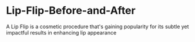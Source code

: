 # Lip-Flip-Before-and-After
A Lip Flip is a cosmetic procedure that's gaining popularity for its subtle yet impactful results in enhancing lip appearance
